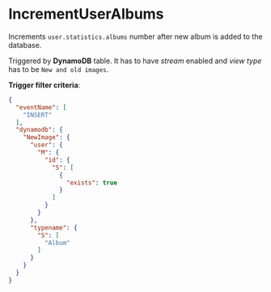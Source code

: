 # IncrementUserAlbums

Increments `user.statistics.albums` number after new album is added to the database.

Triggered by **DynamoDB** table. It has to have *stream* enabled and *view type* has to be `New and old images`.

**Trigger filter criteria**:

```json
{
  "eventName": [
    "INSERT"
  ],
  "dynamodb": {
    "NewImage": {
      "user": {
        "M": {
          "id": {
            "S": [
              {
                "exists": true
              }
            ]
          }
        }
      },
      "typename": {
        "S": [
          "Album"
        ]
      }
    }
  }
}
```
